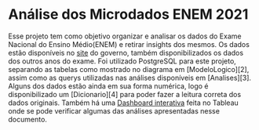 # Análise dos Microdados ENEM 2021

Esse projeto tem como objetivo organizar e analisar os dados do Exame Nacional do Ensino Médio(ENEM) e retirar insights dos mesmos. Os dados estão disponíveis no [site][1] do governo, também disponibilizados os dados dos outros anos do exame.
Foi utilizado PostgreSQL para este projeto, separando as tabelas como mostrado no diagrama em [ModeloLogico][2], assim como as querys utilizadas nas análises disponíveis em [Analises][3]. Alguns dos dados estão ainda em sua forma numérica, logo é disponibilizado um [Dicionario][4] para poder fazer a leitura correta dos dados originais. Também há uma [Dashboard interativa][5] feita no Tableau onde se pode verificar algumas das análises apresentadas nesse documento.









[1]: https://www.gov.br/inep/pt-br/acesso-a-informacao/dados-abertos/microdados/enem

[5]: https://public.tableau.com/app/profile/aline2459/viz/Microdados_ENEM_2021/MicrodadosENEM2021?publish=yes
